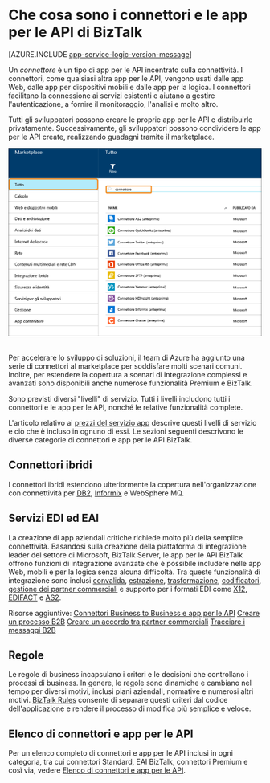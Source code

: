 <properties 
	pageTitle="Che cosa sono i connettori e le app per le API di BizTalk" 
	description="Informazioni sulle app per le API, sui connettori e sulle app per le API BizTalk" 
	services="logic-apps" 
	documentationCenter="" 
	authors="MandiOhlinger" 
	manager="erikre" 
	editor=""/>

<tags 
	ms.service="logic-apps" 
	ms.workload="integration" 
	ms.tgt_pltfrm="na" 
	ms.devlang="na" 
	ms.topic="get-started-article" 
	ms.date="09/01/2016" 
	ms.author="mandia"/>  

# Che cosa sono i connettori e le app per le API di BizTalk

[AZURE.INCLUDE [app-service-logic-version-message](../../includes/app-service-logic-version-message.md)]


Un *connettore* è un tipo di app per le API incentrato sulla connettività. I connettori, come qualsiasi altra app per le API, vengono usati dalle app Web, dalle app per dispositivi mobili e dalle app per la logica. I connettori facilitano la connessione ai servizi esistenti e aiutano a gestire l'autenticazione, a fornire il monitoraggio, l'analisi e molto altro.

Tutti gli sviluppatori possono creare le proprie app per le API e distribuirle privatamente. Successivamente, gli sviluppatori possono condividere le app per le API create, realizzando guadagni tramite il marketplace.

![Marketplace app per le API](./media/app-service-logic-what-are-biztalk-api-apps/Marketplace.png)  

Per accelerare lo sviluppo di soluzioni, il team di Azure ha aggiunto una serie di connettori al marketplace per soddisfare molti scenari comuni. Inoltre, per estendere la copertura a scenari di integrazione complessi e avanzati sono disponibili anche numerose funzionalità Premium e BizTalk.

Sono previsti diversi "livelli" di servizio. Tutti i livelli includono tutti i connettori e le app per le API, nonché le relative funzionalità complete.

L'articolo relativo ai [prezzi del servizio app](https://azure.microsoft.com/pricing/details/app-service/) descrive questi livelli di servizio e ciò che è incluso in ognuno di essi. Le sezioni seguenti descrivono le diverse categorie di connettori e app per le API BizTalk.


## Connettori ibridi 
I connettori ibridi estendono ulteriormente la copertura nell'organizzazione con connettività per [DB2](app-service-logic-connector-db2.md), [Informix](app-service-logic-connector-informix.md) e WebSphere MQ.

## Servizi EDI ed EAI
La creazione di app aziendali critiche richiede molto più della semplice connettività. Basandosi sulla creazione della piattaforma di integrazione leader del settore di Microsoft, BizTalk Server, le app per le API BizTalk offrono funzioni di integrazione avanzate che è possibile includere nelle app Web, mobili e per la logica senza alcuna difficoltà. Tra queste funzionalità di integrazione sono inclusi [convalida](app-service-logic-xml-validator.md), [estrazione](app-service-logic-xpath-extract.md), [trasformazione](app-service-logic-transform-xml-documents.md), [codificatori](app-service-logic-connector-jsonencoder.md), [gestione dei partner commerciali](app-service-logic-connector-tpm.md) e supporto per i formati EDI come [X12](app-service-logic-connector-x12.md), [EDIFACT](app-service-logic-connector-edifact.md) e [AS2](app-service-logic-connector-as2.md).

Risorse aggiuntive: [Connettori Business to Business e app per le API](app-service-logic-b2b-connectors.md) [Creare un processo B2B](app-service-logic-create-a-b2b-process.md) [Creare un accordo tra partner commerciali](app-service-logic-create-a-trading-partner-agreement.md) [Tracciare i messaggi B2B](app-service-logic-track-b2b-messages.md)


## Regole
Le regole di business incapsulano i criteri e le decisioni che controllano i processi di business. In genere, le regole sono dinamiche e cambiano nel tempo per diversi motivi, inclusi piani aziendali, normative e numerosi altri motivi. [BizTalk Rules](app-service-logic-use-biztalk-rules.md) consente di separare questi criteri dal codice dell'applicazione e rendere il processo di modifica più semplice e veloce.

## Elenco di connettori e app per le API
Per un elenco completo di connettori e app per le API inclusi in ogni categoria, tra cui connettori Standard, EAI BizTalk, connettori Premium e così via, vedere [Elenco di connettori e app per le API](app-service-logic-connectors-list.md).
 

<!---HONumber=AcomDC_0907_2016-->